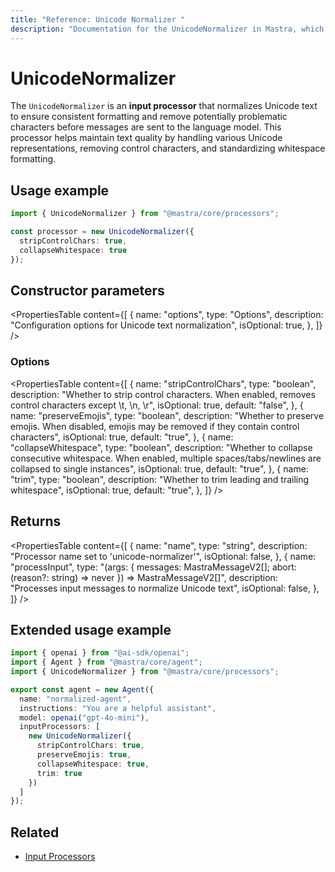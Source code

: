 ```yaml
---
title: "Reference: Unicode Normalizer "
description: "Documentation for the UnicodeNormalizer in Mastra, which normalizes Unicode text to ensure consistent formatting and remove potentially problematic characters."
---
```


# UnicodeNormalizer

The `UnicodeNormalizer` is an **input processor** that normalizes Unicode text to ensure consistent formatting and remove potentially problematic characters before messages are sent to the language model. This processor helps maintain text quality by handling various Unicode representations, removing control characters, and standardizing whitespace formatting.

## Usage example

```typescript copy
import { UnicodeNormalizer } from "@mastra/core/processors";

const processor = new UnicodeNormalizer({
  stripControlChars: true,
  collapseWhitespace: true
});
```

## Constructor parameters

<PropertiesTable
  content={[
    {
      name: "options",
      type: "Options",
      description: "Configuration options for Unicode text normalization",
      isOptional: true,
    },
  ]}
/>

### Options

<PropertiesTable
  content={[
    {
      name: "stripControlChars",
      type: "boolean",
      description: "Whether to strip control characters. When enabled, removes control characters except \t, \n, \r",
      isOptional: true,
      default: "false",
    },
    {
      name: "preserveEmojis",
      type: "boolean",
      description: "Whether to preserve emojis. When disabled, emojis may be removed if they contain control characters",
      isOptional: true,
      default: "true",
    },
    {
      name: "collapseWhitespace",
      type: "boolean",
      description: "Whether to collapse consecutive whitespace. When enabled, multiple spaces/tabs/newlines are collapsed to single instances",
      isOptional: true,
      default: "true",
    },
    {
      name: "trim",
      type: "boolean",
      description: "Whether to trim leading and trailing whitespace",
      isOptional: true,
      default: "true",
    },
  ]}
/>

## Returns

<PropertiesTable
  content={[
    {
      name: "name",
      type: "string",
      description: "Processor name set to 'unicode-normalizer'",
      isOptional: false,
    },
    {
      name: "processInput",
      type: "(args: { messages: MastraMessageV2[]; abort: (reason?: string) => never }) => MastraMessageV2[]",
      description: "Processes input messages to normalize Unicode text",
      isOptional: false,
    },
  ]}
/>


## Extended usage example

```typescript filename="src/mastra/agents/normalized-agent.ts" showLineNumbers copy
import { openai } from "@ai-sdk/openai";
import { Agent } from "@mastra/core/agent";
import { UnicodeNormalizer } from "@mastra/core/processors";

export const agent = new Agent({
  name: "normalized-agent",
  instructions: "You are a helpful assistant",
  model: openai("gpt-4o-mini"),
  inputProcessors: [
    new UnicodeNormalizer({
      stripControlChars: true,
      preserveEmojis: true,
      collapseWhitespace: true,
      trim: true
    })
  ]
});
```


## Related

- [Input Processors](../../docs/agents/input-processors.md)
